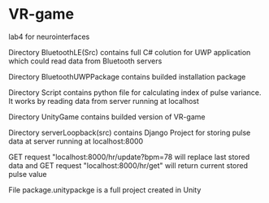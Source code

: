 # VR-game
lab4 for neurointerfaces

Directory BluetoothLE(Src) contains full C# colution for UWP application which could read data from Bluetooth servers

Directory BluetoothUWPPackage contains builded installation package  

Directory Script contains python file for calculating index of pulse variance. It works by reading data from server running at localhost

Directory UnityGame contains builded version of VR-game

Directory serverLoopback(src) contains Django Project for storing pulse data at server running at localhost:8000

GET request "localhost:8000/hr/update?bpm=78 will replace last stored data and GET request "localhost:8000/hr/get" will return current stored pulse value

File package.unitypackge is a full project created in Unity

